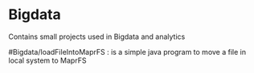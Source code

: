 # Bigdata
Contains small projects used in Bigdata and analytics

#Bigdata/loadFileIntoMaprFS : is a simple java program to move a file in local system to MaprFS 



